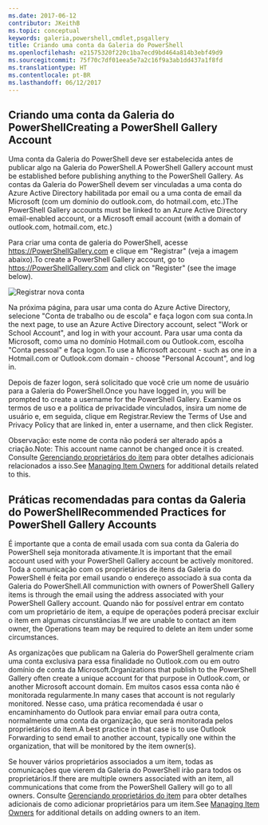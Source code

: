 ```yaml
---
ms.date: 2017-06-12
contributor: JKeithB
ms.topic: conceptual
keywords: galeria,powershell,cmdlet,psgallery
title: Criando uma conta da Galeria do PowerShell
ms.openlocfilehash: e21575320f220c1ba7ecd9bd464a814b3ebf49d9
ms.sourcegitcommit: 75f70c7df01eea5e7a2c16f9a3ab1dd437a1f8fd
ms.translationtype: HT
ms.contentlocale: pt-BR
ms.lasthandoff: 06/12/2017
---
```

## <a name="creating-a-powershell-gallery-account"></a><span data-ttu-id="d0a9f-103">Criando uma conta da Galeria do PowerShell</span><span class="sxs-lookup"><span data-stu-id="d0a9f-103">Creating a PowerShell Gallery Account</span></span>

<span data-ttu-id="d0a9f-104">Uma conta da Galeria do PowerShell deve ser estabelecida antes de publicar algo na Galeria do PowerShell.</span><span class="sxs-lookup"><span data-stu-id="d0a9f-104">A PowerShell Gallery account must be established before publishing anything to the PowerShell Gallery.</span></span> <span data-ttu-id="d0a9f-105">As contas da Galeria do PowerShell devem ser vinculadas a uma conta do Azure Active Directory habilitada por email ou a uma conta de email da Microsoft (com um domínio do outlook.com, do hotmail.com, etc.)</span><span class="sxs-lookup"><span data-stu-id="d0a9f-105">The PowerShell Gallery accounts must be linked to an Azure Active Directory email-enabled account, or a Microsoft email account (with a domain of outlook.com, hotmail.com, etc.)</span></span>

<span data-ttu-id="d0a9f-106">Para criar uma conta de galeria do PowerShell, acesse https://PowerShellGallery.com e clique em "Registrar" (veja a imagem abaixo).</span><span class="sxs-lookup"><span data-stu-id="d0a9f-106">To create a PowerShell Gallery account, go to https://PowerShellGallery.com and click on "Register" (see the image below).</span></span> 

![Registrar nova conta](./images/CreatingAccount-Register.png)

<span data-ttu-id="d0a9f-108">Na próxima página, para usar uma conta do Azure Active Directory, selecione "Conta de trabalho ou de escola" e faça logon com sua conta.</span><span class="sxs-lookup"><span data-stu-id="d0a9f-108">In the next page, to use an Azure Active Directory account, select "Work or School Account", and log in with your account.</span></span> <span data-ttu-id="d0a9f-109">Para usar uma conta da Microsoft, como uma no domínio Hotmail.com ou Outlook.com, escolha "Conta pessoal" e faça logon.</span><span class="sxs-lookup"><span data-stu-id="d0a9f-109">To use a Microsoft account - such as one in a Hotmail.com or Outlook.com domain - choose "Personal Account", and log in.</span></span> 

<span data-ttu-id="d0a9f-110">Depois de fazer logon, será solicitado que você crie um nome de usuário para a Galeria do PowerShell.</span><span class="sxs-lookup"><span data-stu-id="d0a9f-110">Once you have logged in, you will be prompted to create a username for the PowerShell Gallery.</span></span> <span data-ttu-id="d0a9f-111">Examine os termos de uso e a política de privacidade vinculados, insira um nome de usuário e, em seguida, clique em Registrar.</span><span class="sxs-lookup"><span data-stu-id="d0a9f-111">Review the Terms of Use and Privacy Policy that are linked in, enter a username, and then click Register.</span></span>

<span data-ttu-id="d0a9f-112">Observação: este nome de conta não poderá ser alterado após a criação.</span><span class="sxs-lookup"><span data-stu-id="d0a9f-112">Note: This account name cannot be changed once it is created.</span></span>  
<span data-ttu-id="d0a9f-113">Consulte [Gerenciando proprietários do item](https://msdn.microsoft.com/en-us/powershell/gallery/psgallery/managing-item-owners) para obter detalhes adicionais relacionados a isso.</span><span class="sxs-lookup"><span data-stu-id="d0a9f-113">See [Managing Item Owners](https://msdn.microsoft.com/en-us/powershell/gallery/psgallery/managing-item-owners) for additional details related to this.</span></span>

## <a name="recommended-practices-for-powershell-gallery-accounts"></a><span data-ttu-id="d0a9f-114">Práticas recomendadas para contas da Galeria do PowerShell</span><span class="sxs-lookup"><span data-stu-id="d0a9f-114">Recommended Practices for PowerShell Gallery Accounts</span></span>

<span data-ttu-id="d0a9f-115">É importante que a conta de email usada com sua conta da Galeria do PowerShell seja monitorada ativamente.</span><span class="sxs-lookup"><span data-stu-id="d0a9f-115">It is important that the email account used with your PowerShell Gallery account be actively monitored.</span></span>
<span data-ttu-id="d0a9f-116">Toda a comunicação com os proprietários de itens da Galeria do PowerShell é feita por email usando o endereço associado à sua conta da Galeria do PowerShell.</span><span class="sxs-lookup"><span data-stu-id="d0a9f-116">All communiction with owners of PowerShell Gallery items is through the email using the address associated with your PowerShell Gallery account.</span></span>
<span data-ttu-id="d0a9f-117">Quando não for possível entrar em contato com um proprietário de item, a equipe de operações poderá precisar excluir o item em algumas circunstâncias.</span><span class="sxs-lookup"><span data-stu-id="d0a9f-117">If we are unable to contact an item owner, the Operations team may be required to delete an item under some circumstances.</span></span>

<span data-ttu-id="d0a9f-118">As organizações que publicam na Galeria do PowerShell geralmente criam uma conta exclusiva para essa finalidade no Outlook.com ou em outro domínio de conta da Microsoft.</span><span class="sxs-lookup"><span data-stu-id="d0a9f-118">Organizations that publish to the PowerShell Gallery often create a unique account for that purpose in Outlook.com, or another Microsoft account domain.</span></span>
<span data-ttu-id="d0a9f-119">Em muitos casos essa conta não é monitorada regularmente.</span><span class="sxs-lookup"><span data-stu-id="d0a9f-119">In many cases that account is not regularly monitored.</span></span> <span data-ttu-id="d0a9f-120">Nesse caso, uma prática recomendada é usar o encaminhamento do Outlook para enviar email para outra conta, normalmente uma conta da organização, que será monitorada pelos proprietários do item.</span><span class="sxs-lookup"><span data-stu-id="d0a9f-120">A best practice in that case is to use Outlook Forwarding to send email to another account, typically one within the organization, that will be monitored by the item owner(s).</span></span>

<span data-ttu-id="d0a9f-121">Se houver vários proprietários associados a um item, todas as comunicações que vierem da Galeria do PowerShell irão para todos os proprietários.</span><span class="sxs-lookup"><span data-stu-id="d0a9f-121">If there are multiple owners associated with an item, all communications that come from the PowerShell Gallery will go to all owners.</span></span>
<span data-ttu-id="d0a9f-122">Consulte [Gerenciando proprietários do item](https://msdn.microsoft.com/en-us/powershell/gallery/psgallery/managing-item-owners) para obter detalhes adicionais de como adicionar proprietários para um item.</span><span class="sxs-lookup"><span data-stu-id="d0a9f-122">See [Managing Item Owners](https://msdn.microsoft.com/en-us/powershell/gallery/psgallery/managing-item-owners) for additional details on adding owners to an item.</span></span> 


